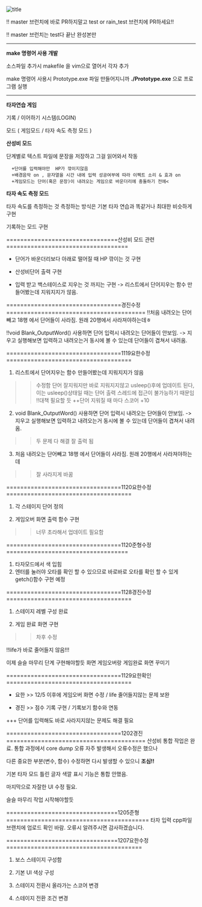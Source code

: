 ![title](https://user-images.githubusercontent.com/55469709/68226234-0ecffd80-0035-11ea-9676-7d0e7f96227e.jpg)


!!  master 브런치에 바로 PR하지말고 test or rain_test 브런치에 PR하세요!!

!!  master 브런치는 test다 끝난 완성본만

---------------------------------------------------------------------------------------------------------------------------------------

__make 명령어 사용 개발__

소스파일 추가시 makefile 을 vim으로 열어서 각자 추가

make 명령어 사용시 Prototype.exe 파일 만들어지니까
 __./Prototype.exe__ 으로 프로그램 실행

---------------------------------------------------------------------------------------------------------------------------------------


__타자연습 게임__

기록 / 이어하기 시스템(LOGIN)

모드 ( 게임모드 / 타자 속도 측정 모드 )


__산성비 모드__

  단계별로 텍스트 파일에 문장을 저장하고 그걸 읽어와서 작동

      +단어를 입력해야만  HP가 깎이지않음
      +배경음악 on , 문자열을 시간 내에 입력 성공여부에 따라 이펙트 소리 & 효과 on
      +게임모드는 단어(혹은 문장)이 내려오는 게임으로 바운더리에 충돌하기 전에<


__타자 속도 측정 모드__

타자 속도를 측정하는 것 측정하는 방식은 기본 타자 연습과 똑같거나 최대한 비슷하게 구현

기록하는 모드 구현



================================산성비 모드 관련===================================
- 단어가 바운더리보다 아래로 떨어질 때  HP 깎이는 것 구현

- 산성비단어 출력 구현

- 입력 받고 백스테이스로 지우는 것 까지는 구현
    -> 리스트에서 단어지우는 함수 만들어봤는데 지워지지가 않음.

=================================경진수정========================================
!!처음 내려오는 단어빼고 18행 에서 단어들이 사라짐. 원래 20행에서 사라져야하는데ㅎ

!!void Blank_OutputWord() 사용하면 단어 입력시 내려오는 단어들이 안보임.
    -> 지우고 실행해보면 입력하고 내려오는거 동시에 볼 수 있는데 단어들이 겹쳐서 내려옴.



=================================1119요한수정====================================
1. 리스트에서 단어지우는 함수 만들어봤는데 지워지지가 않음
>> 수정함 단어 잘지워지만 바로 지워지지않고 usleep()후에 업데이트 된다, 이는 usleep()상태일 때는 단어 출력 스레드에 접근이 불가능하기 때문임
!!대책 필요할 듯
++단어 지워질 때 마다 스코어 +10

2. void Blank_OutputWord() 사용하면 단어 입력시 내려오는 단어들이 안보임.
    -> 지우고 실행해보면 입력하고 내려오는거 동시에 볼 수 있는데 단어들이 겹쳐서 내려옴.
>> 두 문제 다 해결 잘 출력 됨

3. 처음 내려오는 단어빼고 18행 에서 단어들이 사라짐. 원래 20행에서 사라져야하는데
>> 잘 사라지게 바꿈


=================================1120요한수정====================================
1. 각 스테이지 단어 정의

2. 게임오버 화면 출력 함수 구현
>> 너무 초라해서 업데이트 필요함

=================================1120준형수정===================================
1. 타자모드에서 색 입힘
2. 엔터를 눌러야 오타를 확인 할 수 있으므로 바로바로 오타를 확인 할 수 있게 getch()함수 구현 예정

=================================1128경진수정====================================
1. 스테이지 레벨 구성 완료

2. 게임 완료 화면 구현
>> 차후 수정

!!life가 바로 줄어들지 않음!!!

이제 슬슬 마무리 단계 구현해야할듯
화면 게임오버랑 게임완료 화면 꾸미기

=================================1129요한확인====================================

- 요한 >> 12/5 이후에 게임오버 화면 수정 / life 줄어들지않는 문제 보완

- 경진 >> 점수 기록 구현 / 기록보기 함수와 연동

+++ 단어를 입력해도 바로 사라지지않는 문제도 해결 필요

=================================1202경진========================================
산성비 통합 작업은 완료.
통합 과정에서 core dump 오류 자주 발생해서 오류수정은 했으나

다른 중요한 부분(변수, 함수) 수정하면 다시 발생할 수 있으니 __조심!!__

기본 타자 모드 틀린 글자 색깔 표시 기능은 통합 안했음.

마지막으로 자잘한 UI 수정 필요.

슬슬 마무리 작업 시작해야할듯

================================1205준형=========================================
타자 입력 cpp파일 브랜치에 업로드 확인 바람.
오류시 알려주시면 감사하겠습니다.


================================1207요한수정=======================================
1. 보스 스테이지 구성함

2. 기본 UI 색상 구성

3. 스테이지 전환시 올라가는 스코어 변경

4. 스테이지 전환 조건 변경






